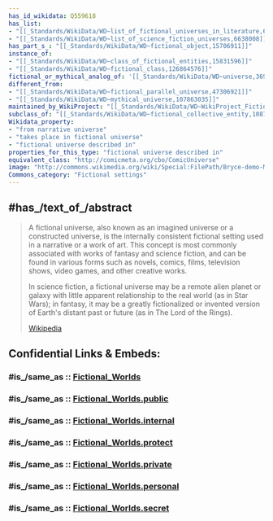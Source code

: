 ```yaml
---
has_id_wikidata: Q559618
has_list:
- "[[_Standards/WikiData/WD~list_of_fictional_universes_in_literature,6619794]]"
- "[[_Standards/WikiData/WD~list_of_science_fiction_universes,6638008]]"
has_part_s_: "[[_Standards/WikiData/WD~fictional_object,15706911]]"
instance_of:
- "[[_Standards/WikiData/WD~class_of_fictional_entities,15831596]]"
- "[[_Standards/WikiData/WD~fictional_class,126864576]]"
fictional_or_mythical_analog_of: '[[_Standards/WikiData/WD~universe,36906466]]'
different_from:
- "[[_Standards/WikiData/WD~fictional_parallel_universe,47306921]]"
- "[[_Standards/WikiData/WD~mythical_universe,107863035]]"
maintained_by_WikiProject: "[[_Standards/WikiData/WD~WikiProject_Fictional_universes,73601054]]"
subclass_of: "[[_Standards/WikiData/WD~fictional_collective_entity,108764372]]"
Wikidata_property:
- "from narrative universe"
- "takes place in fictional universe"
- "fictional universe described in"
properties_for_this_type: "fictional universe described in"
equivalent_class: "http://comicmeta.org/cbo/ComicUniverse"
image: "http://commons.wikimedia.org/wiki/Special:FilePath/Bryce-demo-May00PicOfMonth.JPG"
Commons_category: "Fictional settings"
---
```


## #has_/text_of_/abstract 

> A fictional universe, also known as an imagined universe or a constructed universe, 
> is the internally consistent fictional setting used in a narrative or a work of art. 
> This concept is most commonly associated with works of fantasy and science fiction, 
> and can be found in various forms such as novels, comics, films, television shows, video games, 
> and other creative works.
>
> In science fiction, a fictional universe may be a remote alien planet 
> or galaxy with little apparent relationship to the real world (as in Star Wars); 
> in fantasy, it may be a greatly fictionalized or invented version of Earth's distant past or future 
> (as in The Lord of the Rings).
>
> [Wikipedia](https://en.wikipedia.org/wiki/Fictional%20universe) 


## Confidential Links & Embeds: 

### #is_/same_as :: [Fictional_Worlds](/_Standards/bio/Society/Communication/Art/Literature/Literary_Genre/Fiction/Fictional_Worlds.md) 

### #is_/same_as :: [Fictional_Worlds.public](/_public/bio/Society/Communication/Art/Literature/Literary_Genre/Fiction/Fictional_Worlds.public.md) 

### #is_/same_as :: [Fictional_Worlds.internal](/_internal/bio/Society/Communication/Art/Literature/Literary_Genre/Fiction/Fictional_Worlds.internal.md) 

### #is_/same_as :: [Fictional_Worlds.protect](/_protect/bio/Society/Communication/Art/Literature/Literary_Genre/Fiction/Fictional_Worlds.protect.md) 

### #is_/same_as :: [Fictional_Worlds.private](/_private/bio/Society/Communication/Art/Literature/Literary_Genre/Fiction/Fictional_Worlds.private.md) 

### #is_/same_as :: [Fictional_Worlds.personal](/_personal/bio/Society/Communication/Art/Literature/Literary_Genre/Fiction/Fictional_Worlds.personal.md) 

### #is_/same_as :: [Fictional_Worlds.secret](/_secret/bio/Society/Communication/Art/Literature/Literary_Genre/Fiction/Fictional_Worlds.secret.md)

